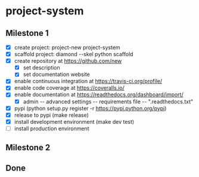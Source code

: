 # project-system

## Milestone 1

- [x] create project: project-new project-system
- [x] scaffold project: diamond --skel python scaffold
- [x] create repository at https://github.com/new
    + [x] set description
    + [x] set documentation website
- [x] enable continuous integration at https://travis-ci.org/profile/
- [x] enable code coverage at https://coveralls.io/
- [x] enable documentation at https://readthedocs.org/dashboard/import/
    + [x] admin -- advanced settings -- requirements file -- ".readthedocs.txt"
- [x] pypi (python setup.py register -r https://pypi.python.org/pypi)
- [x] release to pypi (make release)
- [x] install development environment (make dev test)
- [ ] install production environment

## Milestone 2

## Done

